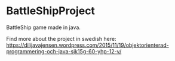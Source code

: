 # BattleShipProject
BattleShip game made in java.


Find more about the project in swedish here: https://dilijavajensen.wordpress.com/2015/11/19/objektorienterad-programmering-och-java-sjk15g-60-yhp-12-v/
